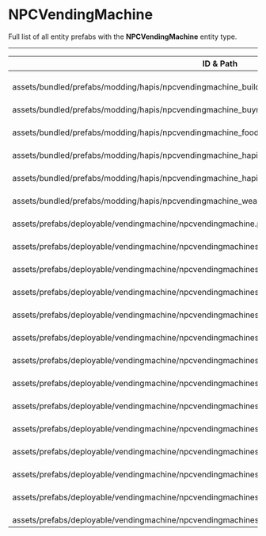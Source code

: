 # NPCVendingMachine
Full list of all <Badge type="warning" text="20"/> entity prefabs with the **NPCVendingMachine** entity type.

---
| ID & Path |
| --- |
| <a href="#2012620586"><Badge id="2012620586" type="tip" text="#"/></a> <Badge type="tip" text="2012620586"/> <Badge type="info" text="Model"/> <Badge type="info" text="RealmedRemove"/> <Badge type="info" text="Rust.PropRenderer"/> <br> assets/bundled/prefabs/modding/hapis/npcvendingmachine_building_hapis.prefab |
| <a href="#4240629323"><Badge id="4240629323" type="tip" text="#"/></a> <Badge type="tip" text="4240629323"/> <Badge type="info" text="Model"/> <Badge type="info" text="RealmedRemove"/> <Badge type="info" text="Rust.PropRenderer"/> <br> assets/bundled/prefabs/modding/hapis/npcvendingmachine_buyres_hapis.prefab |
| <a href="#2259370323"><Badge id="2259370323" type="tip" text="#"/></a> <Badge type="tip" text="2259370323"/> <Badge type="info" text="Model"/> <Badge type="info" text="RealmedRemove"/> <Badge type="info" text="Rust.PropRenderer"/> <br> assets/bundled/prefabs/modding/hapis/npcvendingmachine_food_hapis.prefab |
| <a href="#801029401"><Badge id="801029401" type="tip" text="#"/></a> <Badge type="tip" text="801029401"/> <Badge type="info" text="Model"/> <Badge type="info" text="RealmedRemove"/> <Badge type="info" text="Rust.PropRenderer"/> <br> assets/bundled/prefabs/modding/hapis/npcvendingmachine_hapis_farming.prefab |
| <a href="#2089668427"><Badge id="2089668427" type="tip" text="#"/></a> <Badge type="tip" text="2089668427"/> <Badge type="info" text="Model"/> <Badge type="info" text="RealmedRemove"/> <Badge type="info" text="Rust.PropRenderer"/> <br> assets/bundled/prefabs/modding/hapis/npcvendingmachine_hapis_hapis.prefab |
| <a href="#1310687873"><Badge id="1310687873" type="tip" text="#"/></a> <Badge type="tip" text="1310687873"/> <Badge type="info" text="Model"/> <Badge type="info" text="RealmedRemove"/> <Badge type="info" text="Rust.PropRenderer"/> <br> assets/bundled/prefabs/modding/hapis/npcvendingmachine_weapons_hapis.prefab |
| <a href="#2245774897"><Badge id="2245774897" type="tip" text="#"/></a> <Badge type="tip" text="2245774897"/> <Badge type="info" text="Model"/> <Badge type="info" text="RealmedRemove"/> <Badge type="info" text="Rust.PropRenderer"/> <br> assets/prefabs/deployable/vendingmachine/npcvendingmachine.prefab |
| <a href="#3971055878"><Badge id="3971055878" type="tip" text="#"/></a> <Badge type="tip" text="3971055878"/> <Badge type="info" text="Model"/> <Badge type="info" text="RealmedRemove"/> <Badge type="info" text="Rust.PropRenderer"/> <br> assets/prefabs/deployable/vendingmachine/npcvendingmachines/npcvendingmachine_attire.prefab |
| <a href="#538046694"><Badge id="538046694" type="tip" text="#"/></a> <Badge type="tip" text="538046694"/> <Badge type="info" text="Model"/> <Badge type="info" text="RealmedRemove"/> <Badge type="info" text="Rust.PropRenderer"/> <br> assets/prefabs/deployable/vendingmachine/npcvendingmachines/npcvendingmachine_building.prefab |
| <a href="#567510558"><Badge id="567510558" type="tip" text="#"/></a> <Badge type="tip" text="567510558"/> <Badge type="info" text="Model"/> <Badge type="info" text="RealmedRemove"/> <Badge type="info" text="Rust.PropRenderer"/> <br> assets/prefabs/deployable/vendingmachine/npcvendingmachines/npcvendingmachine_components.prefab |
| <a href="#2876719793"><Badge id="2876719793" type="tip" text="#"/></a> <Badge type="tip" text="2876719793"/> <Badge type="info" text="Model"/> <Badge type="info" text="RealmedRemove"/> <Badge type="info" text="Rust.PropRenderer"/> <br> assets/prefabs/deployable/vendingmachine/npcvendingmachines/npcvendingmachine_extra.prefab |
| <a href="#3866668316"><Badge id="3866668316" type="tip" text="#"/></a> <Badge type="tip" text="3866668316"/> <Badge type="info" text="Model"/> <Badge type="info" text="RealmedRemove"/> <Badge type="info" text="Rust.PropRenderer"/> <br> assets/prefabs/deployable/vendingmachine/npcvendingmachines/npcvendingmachine_farming.prefab |
| <a href="#712757139"><Badge id="712757139" type="tip" text="#"/></a> <Badge type="tip" text="712757139"/> <Badge type="info" text="Model"/> <Badge type="info" text="RealmedRemove"/> <Badge type="info" text="Rust.PropRenderer"/> <br> assets/prefabs/deployable/vendingmachine/npcvendingmachines/npcvendingmachine_fishexchange.prefab |
| <a href="#2055811113"><Badge id="2055811113" type="tip" text="#"/></a> <Badge type="tip" text="2055811113"/> <Badge type="info" text="Model"/> <Badge type="info" text="RealmedRemove"/> <Badge type="info" text="Rust.PropRenderer"/> <br> assets/prefabs/deployable/vendingmachine/npcvendingmachines/npcvendingmachine_hapisexchange.prefab |
| <a href="#1505537622"><Badge id="1505537622" type="tip" text="#"/></a> <Badge type="tip" text="1505537622"/> <Badge type="info" text="Model"/> <Badge type="info" text="RealmedRemove"/> <Badge type="info" text="Rust.PropRenderer"/> <br> assets/prefabs/deployable/vendingmachine/npcvendingmachines/npcvendingmachine_resources.prefab |
| <a href="#2259994529"><Badge id="2259994529" type="tip" text="#"/></a> <Badge type="tip" text="2259994529"/> <Badge type="info" text="Model"/> <Badge type="info" text="RealmedRemove"/> <Badge type="info" text="Rust.PropRenderer"/> <br> assets/prefabs/deployable/vendingmachine/npcvendingmachines/npcvendingmachine_tools.prefab |
| <a href="#534084276"><Badge id="534084276" type="tip" text="#"/></a> <Badge type="tip" text="534084276"/> <Badge type="info" text="Model"/> <Badge type="info" text="RealmedRemove"/> <Badge type="info" text="Rust.PropRenderer"/> <br> assets/prefabs/deployable/vendingmachine/npcvendingmachines/npcvendingmachine_travellingvendor.prefab |
| <a href="#3835594039"><Badge id="3835594039" type="tip" text="#"/></a> <Badge type="tip" text="3835594039"/> <Badge type="info" text="Model"/> <Badge type="info" text="RealmedRemove"/> <Badge type="info" text="Rust.PropRenderer"/> <br> assets/prefabs/deployable/vendingmachine/npcvendingmachines/npcvendingmachine_vehicles.prefab |
| <a href="#2038954881"><Badge id="2038954881" type="tip" text="#"/></a> <Badge type="tip" text="2038954881"/> <Badge type="info" text="Model"/> <Badge type="info" text="RealmedRemove"/> <Badge type="info" text="Rust.PropRenderer"/> <br> assets/prefabs/deployable/vendingmachine/npcvendingmachines/npcvendingmachine_vehicleshigh.prefab |
| <a href="#3836034446"><Badge id="3836034446" type="tip" text="#"/></a> <Badge type="tip" text="3836034446"/> <Badge type="info" text="Model"/> <Badge type="info" text="RealmedRemove"/> <Badge type="info" text="Rust.PropRenderer"/> <br> assets/prefabs/deployable/vendingmachine/npcvendingmachines/npcvendingmachine_weapons.prefab |
